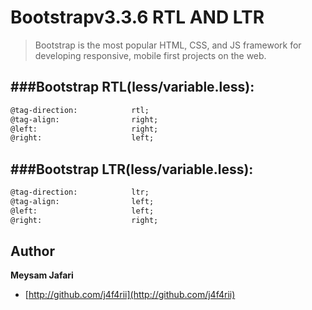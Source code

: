 # Bootstrapv3.3.6 RTL AND LTR
> Bootstrap is the most popular HTML, CSS, and JS framework for developing responsive, mobile first projects on the web.


###Bootstrap RTL(less/variable.less):
---
```html
@tag-direction:            rtl;
@tag-align:				   right;
@left:			   		   right;
@right:			   		   left;
```
###Bootstrap LTR(less/variable.less):
---
```html
@tag-direction:            ltr;
@tag-align:				   left;
@left:			   		   left;
@right:			   		   right;
```
## Author

**Meysam Jafari**

+ [http://github.com/j4f4rii](http://github.com/j4f4rii)




